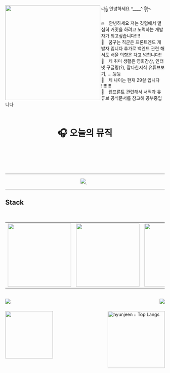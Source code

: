 <div align='center'>
    <img align="left" width="300" src="https://i.postimg.cc/jSbsYbgK/octocat-1607474030530.png">    
    <div align='left'>꧁ 안녕하세요 ^____^ ꧂<br><br>
  🔥　안녕하세요 저는 깃헙에서 열심히 커밋을 하려고 노력하는 개발자가 되고싶습니다!!!! <br> 
  🌁　꿈꾸는 직군은 프론트엔드 개발자 입니다 추가로 백엔드 관련 해서도 배울 의향은 차고 넘칩니다!! <br>
  🏓　제 취미 생활은 영화감상, 인터넷 구글링(?), 잡다한지식 유튜브보기, ....등등 <br>
  👦　제 나이는 현재 29살 입니다 !!!!!!!!<br>
  📖　웹프론트 관련해서 서적과 유튜브 공식문서를 참고해 공부중입니다  <br>
        <div align='center'>
  　<h1>🎧 오늘의 뮤직</h1> <br>
            <img src='https://spotify-github-profile.vercel.app/api/view?uid=31tselfsk7b6xfyl7jxy6w3lbh3q&cover_image=true&theme=novatorem&show_offline=false&background_color=121212&bar_color=53b14f&bar_color_cover=true' alt=''spotify/></div>
    </div>
    <br>
</div>
<p>　　　　　　　　　　　　　　　　　　　　　　　　　　　　　　　　　　　　　　　　　　　　　　　　　　　　　　　　　　　　　　　　　　　　　　　　　　　　　　　　　　　　　　　　　　　　　　</p>
<hr>
<p align='center'>

  <a href="mailto:dev.hyunjeen@gmail.com">
    <img src="https://img.shields.io/badge/email me-%231DA1F3.svg?&style=for-the-badge&logo=gmail&logoColor=white" />
  </a>&nbsp;&nbsp;
</p>
<hr>
<h2 font-weight="bold">Stack</h2>
<br>
<table>
  <tr>
    <td><img src="https://cdn.iconscout.com/icon/free/png-128/react-1175109.png" width="200"></td>
    <td><img src="https://cdn.iconscout.com/icon/free/png-128/nodejs-2-226035.png" width="200"></td>
    <td><img src="https://cdn.iconscout.com/icon/free/png-128/javascript-1-225993.png" width="200"></td>
    <td><img src="https://cdn.iconscout.com/icon/free/png-128/html5-40-1175193.png" width="200"></td>
    <td><img src="https://cdn.iconscout.com/icon/free/png-128/css3-11-1175239.png" width="200"></td>
    <td><img src="https://cdn.iconscout.com/icon/free/png-128/sass-13-1175092.png" width="200"></td>
    <td><img src="https://cdn.iconscout.com/icon/free/png-128/git-18-1175219.png" width="200"></td>
    <td><img src="https://cdn.iconscout.com/icon/free/png-128/mongodb-4-1175139.png" width="200"></td>
   </tr>
</table>

<br>


<img align="left" src="https://visitor-badge.laobi.icu/badge?page_id=hyunjeen.hyunjeen" />
<img align="right" src="https://img.shields.io/github/followers/hyunjeen?label=Follow&style=social" />
<h1 align="center"></h1>
<img align="left" height="150px" src="https://github-readme-stats.vercel.app/api?username=hyunjeen&show_icons=true&theme=merko&count_private=true" />
<img align="right" height="180px" src="https://github-readme-stats.vercel.app/api/top-langs/?username=hyunjeen&count_private=true&langs_count=10&theme=tokyonight&layout=compact&hide=html,css" alt="hyunjeen :: Top Langs" />
<img height="150px" />

